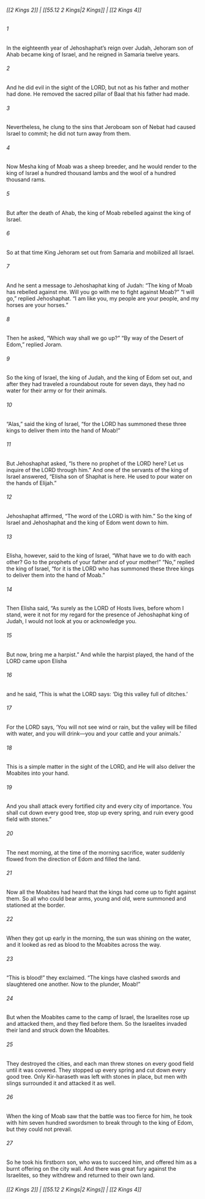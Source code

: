 
###### [[2 Kings 2]] | [[55.12 2 Kings|2 Kings]] | [[2 Kings 4]]

###### 1
In the eighteenth year of Jehoshaphat’s reign over Judah, Jehoram son of Ahab became king of Israel, and he reigned in Samaria twelve years.
###### 2
And he did evil in the sight of the LORD, but not as his father and mother had done. He removed the sacred pillar of Baal that his father had made.
###### 3
Nevertheless, he clung to the sins that Jeroboam son of Nebat had caused Israel to commit; he did not turn away from them.
###### 4
Now Mesha king of Moab was a sheep breeder, and he would render to the king of Israel a hundred thousand lambs and the wool of a hundred thousand rams.
###### 5
But after the death of Ahab, the king of Moab rebelled against the king of Israel.
###### 6
So at that time King Jehoram set out from Samaria and mobilized all Israel.
###### 7
And he sent a message to Jehoshaphat king of Judah: “The king of Moab has rebelled against me. Will you go with me to fight against Moab?” “I will go,” replied Jehoshaphat. “I am like you, my people are your people, and my horses are your horses.”
###### 8
Then he asked, “Which way shall we go up?” “By way of the Desert of Edom,” replied Joram.
###### 9
So the king of Israel, the king of Judah, and the king of Edom set out, and after they had traveled a roundabout route for seven days, they had no water for their army or for their animals.
###### 10
“Alas,” said the king of Israel, “for the LORD has summoned these three kings to deliver them into the hand of Moab!”
###### 11
But Jehoshaphat asked, “Is there no prophet of the LORD here? Let us inquire of the LORD through him.” And one of the servants of the king of Israel answered, “Elisha son of Shaphat is here. He used to pour water on the hands of Elijah.”
###### 12
Jehoshaphat affirmed, “The word of the LORD is with him.” So the king of Israel and Jehoshaphat and the king of Edom went down to him.
###### 13
Elisha, however, said to the king of Israel, “What have we to do with each other? Go to the prophets of your father and of your mother!” “No,” replied the king of Israel, “for it is the LORD who has summoned these three kings to deliver them into the hand of Moab.”
###### 14
Then Elisha said, “As surely as the LORD of Hosts lives, before whom I stand, were it not for my regard for the presence of Jehoshaphat king of Judah, I would not look at you or acknowledge you.
###### 15
But now, bring me a harpist.” And while the harpist played, the hand of the LORD came upon Elisha
###### 16
and he said, “This is what the LORD says: ‘Dig this valley full of ditches.’
###### 17
For the LORD says, ‘You will not see wind or rain, but the valley will be filled with water, and you will drink—you and your cattle and your animals.’
###### 18
This is a simple matter in the sight of the LORD, and He will also deliver the Moabites into your hand.
###### 19
And you shall attack every fortified city and every city of importance. You shall cut down every good tree, stop up every spring, and ruin every good field with stones.”
###### 20
The next morning, at the time of the morning sacrifice, water suddenly flowed from the direction of Edom and filled the land.
###### 21
Now all the Moabites had heard that the kings had come up to fight against them. So all who could bear arms, young and old, were summoned and stationed at the border.
###### 22
When they got up early in the morning, the sun was shining on the water, and it looked as red as blood to the Moabites across the way.
###### 23
“This is blood!” they exclaimed. “The kings have clashed swords and slaughtered one another. Now to the plunder, Moab!”
###### 24
But when the Moabites came to the camp of Israel, the Israelites rose up and attacked them, and they fled before them. So the Israelites invaded their land and struck down the Moabites.
###### 25
They destroyed the cities, and each man threw stones on every good field until it was covered. They stopped up every spring and cut down every good tree. Only Kir-haraseth was left with stones in place, but men with slings surrounded it and attacked it as well.
###### 26
When the king of Moab saw that the battle was too fierce for him, he took with him seven hundred swordsmen to break through to the king of Edom, but they could not prevail.
###### 27
So he took his firstborn son, who was to succeed him, and offered him as a burnt offering on the city wall. And there was great fury against the Israelites, so they withdrew and returned to their own land.

###### [[2 Kings 2]] | [[55.12 2 Kings|2 Kings]] | [[2 Kings 4]]
